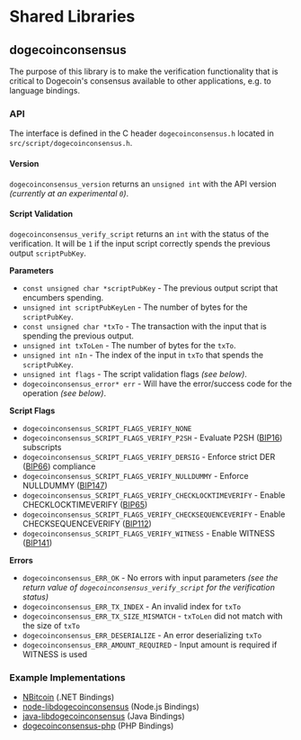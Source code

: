 # Shared Libraries

## dogecoinconsensus

The purpose of this library is to make the verification functionality that is critical to Dogecoin's consensus available to other applications, e.g. to language bindings.

### API

The interface is defined in the C header `dogecoinconsensus.h` located in `src/script/dogecoinconsensus.h`.

#### Version

`dogecoinconsensus_version` returns an `unsigned int` with the API version _\(currently at an experimental `0`\)_.

#### Script Validation

`dogecoinconsensus_verify_script` returns an `int` with the status of the verification. It will be `1` if the input script correctly spends the previous output `scriptPubKey`.

**Parameters**

* `const unsigned char *scriptPubKey` - The previous output script that encumbers spending.
* `unsigned int scriptPubKeyLen` - The number of bytes for the `scriptPubKey`.
* `const unsigned char *txTo` - The transaction with the input that is spending the previous output.
* `unsigned int txToLen` - The number of bytes for the `txTo`.
* `unsigned int nIn` - The index of the input in `txTo` that spends the `scriptPubKey`.
* `unsigned int flags` - The script validation flags _\(see below\)_.
* `dogecoinconsensus_error* err` - Will have the error/success code for the operation _\(see below\)_.

**Script Flags**

* `dogecoinconsensus_SCRIPT_FLAGS_VERIFY_NONE`
* `dogecoinconsensus_SCRIPT_FLAGS_VERIFY_P2SH` - Evaluate P2SH \([BIP16](https://github.com/bitcoin/bips/blob/master/bip-0016.mediawiki)\) subscripts
* `dogecoinconsensus_SCRIPT_FLAGS_VERIFY_DERSIG` - Enforce strict DER \([BIP66](https://github.com/bitcoin/bips/blob/master/bip-0066.mediawiki)\) compliance
* `dogecoinconsensus_SCRIPT_FLAGS_VERIFY_NULLDUMMY` - Enforce NULLDUMMY \([BIP147](https://github.com/bitcoin/bips/blob/master/bip-0147.mediawiki)\)
* `dogecoinconsensus_SCRIPT_FLAGS_VERIFY_CHECKLOCKTIMEVERIFY` - Enable CHECKLOCKTIMEVERIFY \([BIP65](https://github.com/bitcoin/bips/blob/master/bip-0065.mediawiki)\)
* `dogecoinconsensus_SCRIPT_FLAGS_VERIFY_CHECKSEQUENCEVERIFY` - Enable CHECKSEQUENCEVERIFY \([BIP112](https://github.com/bitcoin/bips/blob/master/bip-0112.mediawiki)\)
* `dogecoinconsensus_SCRIPT_FLAGS_VERIFY_WITNESS` - Enable WITNESS \([BIP141](https://github.com/bitcoin/bips/blob/master/bip-0141.mediawiki)\)

**Errors**

* `dogecoinconsensus_ERR_OK` - No errors with input parameters _\(see the return value of `dogecoinconsensus_verify_script` for the verification status\)_
* `dogecoinconsensus_ERR_TX_INDEX` - An invalid index for `txTo`
* `dogecoinconsensus_ERR_TX_SIZE_MISMATCH` - `txToLen` did not match with the size of `txTo`
* `dogecoinconsensus_ERR_DESERIALIZE` - An error deserializing `txTo`
* `dogecoinconsensus_ERR_AMOUNT_REQUIRED` - Input amount is required if WITNESS is used

### Example Implementations

* [NBitcoin](https://github.com/NicolasDorier/NBitcoin/blob/master/NBitcoin/Script.cs#L814) \(.NET Bindings\)
* [node-libdogecoinconsensus](https://github.com/bitpay/node-libdogecoinconsensus) \(Node.js Bindings\)
* [java-libdogecoinconsensus](https://github.com/dexX7/java-libdogecoinconsensus) \(Java Bindings\)
* [dogecoinconsensus-php](https://github.com/Bit-Wasp/dogecoinconsensus-php) \(PHP Bindings\)

